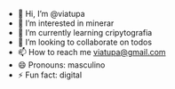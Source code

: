 - 👋 Hi, I’m @viatupa
- 👀 I’m interested in minerar
- 🌱 I’m currently learning cripytografia
- 💞️ I’m looking to collaborate on todos
- 📫 How to reach me viatupa@gmail.com
- 😄 Pronouns: masculino
- ⚡ Fun fact: digital

<!---
viatupa/viatupa is a ✨ special ✨ repository because its `README.md` (this file) appears on your GitHub profile.
You can click the Preview link to take a look at your changes.
--->
